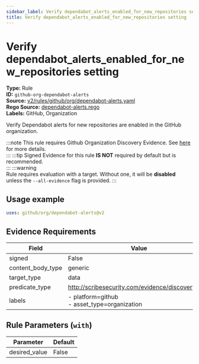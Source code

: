 ```yaml
---
sidebar_label: Verify dependabot_alerts_enabled_for_new_repositories setting
title: Verify dependabot_alerts_enabled_for_new_repositories setting
---  
```

# Verify dependabot_alerts_enabled_for_new_repositories setting  
**Type:** Rule  
**ID:** `github-org-dependabot-alerts`  
**Source:** [v2/rules/github/org/dependabot-alerts.yaml](https://github.com/scribe-public/sample-policies/blob/main/v2/rules/github/org/dependabot-alerts.yaml)  
**Rego Source:** [dependabot-alerts.rego](https://github.com/scribe-public/sample-policies/blob/main/v2/rules/github/org/dependabot-alerts.rego)  
**Labels:** GitHub, Organization  

Verify Dependabot alerts for new repositories are enabled in the GitHub organization.

:::note 
This rule requires Github Organization Discovery Evidence. See [here](https://deploy-preview-299--scribe-security.netlify.app/docs/platforms/discover#github-discovery) for more details.  
::: 
:::tip 
Signed Evidence for this rule **IS NOT** required by default but is recommended.  
::: 
:::warning  
Rule requires evaluation with a target. Without one, it will be **disabled** unless the `--all-evidence` flag is provided.
::: 

## Usage example

```yaml
uses: github/org/dependabot-alerts@v2
```

## Evidence Requirements  
| Field | Value |
|-------|-------|
| signed | False |
| content_body_type | generic |
| target_type | data |
| predicate_type | http://scribesecurity.com/evidence/discovery/v0.1 |
| labels | - platform=github<br/>- asset_type=organization |

## Rule Parameters (`with`)  
| Parameter | Default |
|-----------|---------|
| desired_value | False |

